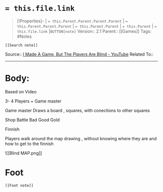# `= this.file.link`
>[!Properties]- | `= this.Parent.Parent.Parent.Parent` |  `= this.Parent.Parent.Parent` | `= this.Parent.Parent` | `= this.Parent` | `= this.file.link` |`BUTTON[note]` 
>Version:: 2.1
>Parent:: [[Games]]
>Tags: #Notes
```meta-bind-embed
[[Search note]]
```
Source:: [I Made A Game, But The Players Are Blind - YouTube](https://www.youtube.com/watch?v=Te8Gbbzdaw0&ab_channel=MagicTheNoah)
Related To::
***
# Body:

 Based on Video


3- 4 Players + Game master


Game master Draws a board , squares, with conections to other squares 

Shop
Battle
Bad
Good 
Gold 

Finnish 

Players walk around the map drawing , without knowing where they are and how to get to the finnish 


![[Blind MAP.png]]









# Foot
```meta-bind-embed
[[Foot note]]
``` 